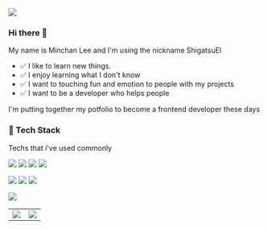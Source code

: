 <style>
td, th {
   border: none!important;
}
</style>

<p>
  <a href="mailto:shigatsu970704@gmail.com" target="_blank"><img src="https://img.shields.io/badge/shigatsu970704@gmail.com-EA4335?style=flat-square&logo=Gmail&logoColor=white"/></a>
</p>

### Hi there 👋

My name is Minchan Lee and I'm using the nickname ShigatsuEl

- ✅ I like to learn new things.
- ✅ I enjoy learning what I don't know
- ✅ I want to touching fun and emotion to people with my projects
- ✅ I want to be a developer who helps people

I'm putting together my potfolio to become a frontend developer these days

### 💪 Tech Stack

<p>Techs that i've used commonly</p>

<p>
  <img src="https://img.shields.io/badge/HTML-E34F26?style=flat-square&logo=HTML5&logoColor=white"/>
  <img src="https://img.shields.io/badge/CSS-1572B6?style=flat-square&logo=CSS3&logoColor=white"/>
  <img src="https://img.shields.io/badge/JavaScript-F7DF1E?style=flat-square&logo=JavaScript&logoColor=000080"/>
  <img src="https://img.shields.io/badge/TypeScript-3178C6?style=flat-square&logo=TypeScript&logoColor=white"/>
</p>
<p>
  <img src="https://img.shields.io/badge/React-61DAFB?style=flat-square&logo=React&logoColor=black"/> 
  <img src="https://img.shields.io/badge/Node.js-76D04B?style=flat-square&logo=Node.js&logoColor=white"/>
  <img src="https://img.shields.io/badge/Nest.js-E0234E?style=flat-square&logo=Nestjs&logoColor=white"/>
</p>
<p>
  <img src="https://img.shields.io/badge/Git-F05032?style=flat-square&logo=Git&logoColor=white"/> 
</p>

<table>
  <tr>
    <td valign="top">
      <img src="https://github-readme-stats.vercel.app/api/top-langs/?username=ShigatsuEl&layout=compact&exclude_repo=tsuber-eats-frontend,shigatsubnb-clone"/>
    </td>
    <td valign="top">
      <img src="https://github-readme-stats.vercel.app/api?username=ShigatsuEl&show_icons=true&theme=radical"/>
    </td>
  </tr>
</table>
